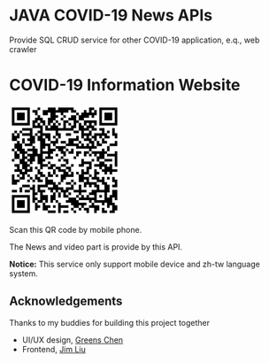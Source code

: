 # JAVA COVID-19 News APIs

Provide SQL CRUD service for other COVID-19 application, e.q., web crawler

# COVID-19 Information Website

<img src="docs/covid19-demo.png" height=200 alt>

Scan this QR code by mobile phone.

The News and video part is provide by this API.

**Notice:** This service only support mobile device and zh-tw language system.

## Acknowledgements

Thanks to my buddies for building this project together
* UI/UX design, [Greens Chen](https://github.com/GreensChen)
* Frontend, [Jim Liu](https://github.com/Jim963)
